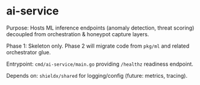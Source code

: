 # ai-service

Purpose: Hosts ML inference endpoints (anomaly detection, threat scoring) decoupled from orchestration & honeypot capture layers.

Phase 1: Skeleton only. Phase 2 will migrate code from `pkg/ml` and related orchestrator glue.

Entrypoint: `cmd/ai-service/main.go` providing `/healthz` readiness endpoint.

Depends on: `shieldx/shared` for logging/config (future: metrics, tracing).
